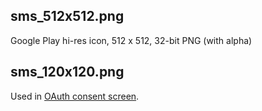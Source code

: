 ## sms_512x512.png

Google Play hi-res icon, 512 x 512, 32-bit PNG (with alpha)

## sms_120x120.png

Used in [OAuth consent screen][].

[OAuth consent screen]: https://console.developers.google.com/apis/credentials/consent?project=sms-backup-plus

